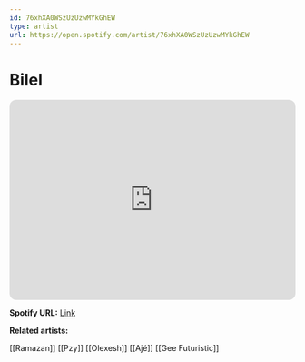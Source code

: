 ```yaml
---
id: 76xhXA0WSzUzUzwMYkGhEW
type: artist
url: https://open.spotify.com/artist/76xhXA0WSzUzUzwMYkGhEW
---
```

# Bilel

<iframe style="border-radius:12px" src="https://open.spotify.com/embed/artist/76xhXA0WSzUzUzwMYkGhEW" width="100%" height="352" frameBorder="0" allowfullscreen="" allow="autoplay; clipboard-write; encrypted-media; fullscreen; picture-in-picture" loading="lazy"></iframe>

**Spotify URL:** [Link](https://open.spotify.com/artist/76xhXA0WSzUzUzwMYkGhEW)

**Related artists:**

[[Ramazan]]
[[Pzy]]
[[Olexesh]]
[[Ajé]]
[[Gee Futuristic]]
